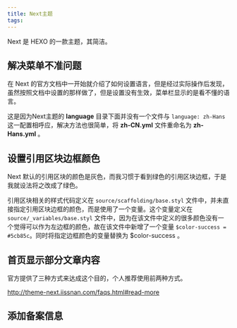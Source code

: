 ```yaml
---
title: Next主题
tags:
---
```


Next 是 HEXO 的一款主题，其简洁。

<!-- more -->

## 解决菜单不准问题

在 Next 的官方文档中一开始就介绍了如何设置语言，但是经过实际操作后发现，虽然按照文档中设置的那样做了，但是设置没有生效，菜单栏显示的是看不懂的语言。

这是因为Next主题的 **language** 目录下面并没有一个文件与 `language: zh-Hans` 这一配置相呼应，解决方法也很简单，将 **zh-CN.yml** 文件重命名为 **zh-Hans.yml** 。

## 设置引用区块边框颜色

Next 默认的引用区块的颜色是灰色，而我习惯于看到绿色的引用区块边框，于是我就设法将之改成了绿色。

引用区块相关的样式代码定义在 `source/scaffolding/base.styl` 文件中，并未直接指定引用区块边框的颜色，而是使用了一个变量。这个变量定义在 `source/_variables/base.styl` 文件中，因为在该文件中定义的很多颜色没有一个觉得可以作为左边框的颜色，故在该文件中新增了一个变量 `$color-success = #5cb85c`。同时将指定边框颜色的变量替换为 $color-success 。

## 首页显示部分文章内容

官方提供了三种方式来达成这个目的，个人推荐使用前两种方式。

http://theme-next.iissnan.com/faqs.html#read-more

## 添加备案信息

